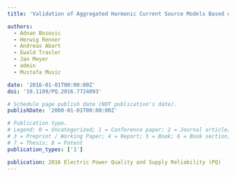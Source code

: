 ```yaml
---
title: 'Validation of Aggregated Harmonic Current Source Models Based on Different Customer Type Configurations'

authors:
  - Adnan Bosovic
  - Herwig Renner
  - Andreas Abart
  - Ewald Traxler
  - Jan Meyer
  - admin
  - Mustafa Music

date: '2016-01-01T00:00:00Z'
doi: '10.1109/PQ.2016.7724093'

# Schedule page publish date (NOT publication's date).
publishDate: '2000-01-01T00:00:00Z'

# Publication type.
# Legend: 0 = Uncategorized; 1 = Conference paper; 2 = Journal article;
# 3 = Preprint / Working Paper; 4 = Report; 5 = Book; 6 = Book section;
# 7 = Thesis; 8 = Patent
publication_types: ['1']

publication: 2016 Electric Power Quality and Supply Reliability (PQ)
---
```

